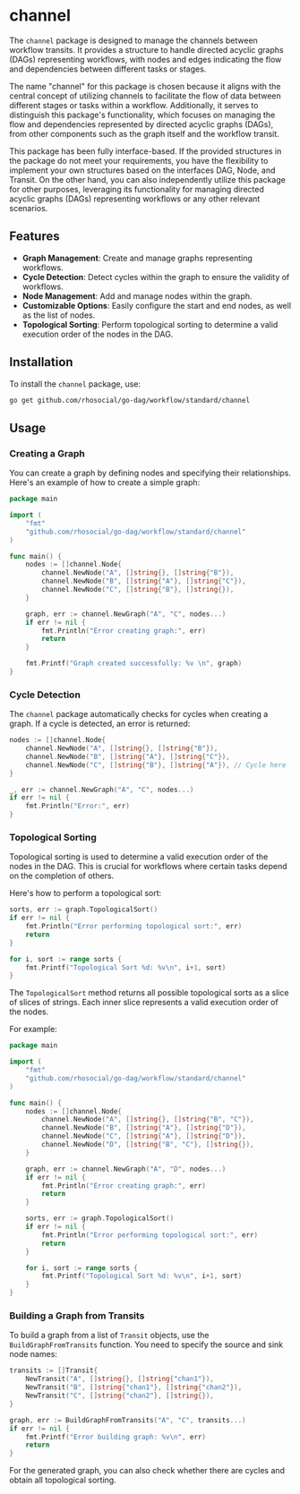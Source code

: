 # channel

The `channel` package is designed to manage the channels between workflow transits.
It provides a structure to handle directed acyclic graphs (DAGs) representing workflows,
with nodes and edges indicating the flow and dependencies between different tasks or stages.

The name "channel" for this package is chosen because it aligns with the central concept of utilizing channels
to facilitate the flow of data between different stages or tasks within a workflow.
Additionally, it serves to distinguish this package's functionality,
which focuses on managing the flow and dependencies represented by directed acyclic graphs (DAGs),
from other components such as the graph itself and the workflow transit.

This package has been fully interface-based. If the provided structures in the package do not meet your requirements,
you have the flexibility to implement your own structures based on the interfaces DAG, Node, and Transit.
On the other hand, you can also independently utilize this package for other purposes,
leveraging its functionality for managing directed acyclic graphs (DAGs) representing workflows or any other relevant scenarios.

## Features

- **Graph Management**: Create and manage graphs representing workflows.
- **Cycle Detection**: Detect cycles within the graph to ensure the validity of workflows.
- **Node Management**: Add and manage nodes within the graph.
- **Customizable Options**: Easily configure the start and end nodes, as well as the list of nodes.
- **Topological Sorting**: Perform topological sorting to determine a valid execution order of the nodes in the DAG.

## Installation

To install the `channel` package, use:

```sh
go get github.com/rhosocial/go-dag/workflow/standard/channel
```

## Usage

### Creating a Graph

You can create a graph by defining nodes and specifying their relationships.
Here's an example of how to create a simple graph:

```go
package main

import (
    "fmt"
    "github.com/rhosocial/go-dag/workflow/standard/channel"
)

func main() {
    nodes := []channel.Node{
        channel.NewNode("A", []string{}, []string{"B"}),
        channel.NewNode("B", []string{"A"}, []string{"C"}),
        channel.NewNode("C", []string{"B"}, []string{}),
    }

    graph, err := channel.NewGraph("A", "C", nodes...)
    if err != nil {
        fmt.Println("Error creating graph:", err)
        return
    }

    fmt.Printf("Graph created successfully: %v \n", graph)
}

```

### Cycle Detection

The `channel` package automatically checks for cycles when creating a graph.
If a cycle is detected, an error is returned:

```go
nodes := []channel.Node{
    channel.NewNode("A", []string{}, []string{"B"}),
    channel.NewNode("B", []string{"A"}, []string{"C"}),
    channel.NewNode("C", []string{"B"}, []string{"A"}), // Cycle here
}

_, err := channel.NewGraph("A", "C", nodes...)
if err != nil {
    fmt.Println("Error:", err)
}
```

### Topological Sorting

Topological sorting is used to determine a valid execution order of the nodes in the DAG.
This is crucial for workflows where certain tasks depend on the completion of others.

Here's how to perform a topological sort:

```go
sorts, err := graph.TopologicalSort()
if err != nil {
    fmt.Println("Error performing topological sort:", err)
    return
}

for i, sort := range sorts {
    fmt.Printf("Topological Sort %d: %v\n", i+1, sort)
}
```

The `TopologicalSort` method returns all possible topological sorts as a slice of slices of strings.
Each inner slice represents a valid execution order of the nodes.

For example:

```go
package main

import (
    "fmt"
    "github.com/rhosocial/go-dag/workflow/standard/channel"
)

func main() {
    nodes := []channel.Node{
        channel.NewNode("A", []string{}, []string{"B", "C"}),
        channel.NewNode("B", []string{"A"}, []string{"D"}),
        channel.NewNode("C", []string{"A"}, []string{"D"}),
        channel.NewNode("D", []string{"B", "C"}, []string{}),
    }

    graph, err := channel.NewGraph("A", "D", nodes...)
    if err != nil {
        fmt.Println("Error creating graph:", err)
        return
    }

    sorts, err := graph.TopologicalSort()
    if err != nil {
        fmt.Println("Error performing topological sort:", err)
        return
    }

    for i, sort := range sorts {
        fmt.Printf("Topological Sort %d: %v\n", i+1, sort)
    }
}
```

### Building a Graph from Transits

To build a graph from a list of `Transit` objects, use the `BuildGraphFromTransits` function.
You need to specify the source and sink node names:

```go
transits := []Transit{
    NewTransit("A", []string{}, []string{"chan1"}),
    NewTransit("B", []string{"chan1"}, []string{"chan2"}),
    NewTransit("C", []string{"chan2"}, []string{}),
}

graph, err := BuildGraphFromTransits("A", "C", transits...)
if err != nil {
    fmt.Printf("Error building graph: %v\n", err)
    return
}
```

For the generated graph, you can also check whether there are cycles and obtain all topological sorting.